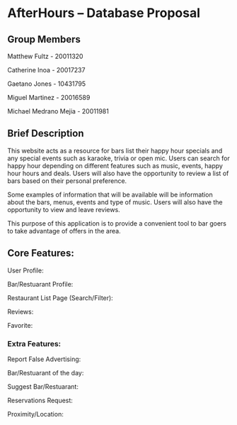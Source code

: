 # AfterHours – Database Proposal

## Group Members

Matthew Fultz - 20011320

Catherine Inoa - 20017237

Gaetano Jones - 10431795

Miguel Martinez - 20016589

Michael Medrano Mejia - 20011981

## Brief Description

This website acts as a resource for bars list their happy hour specials and any special events such as karaoke, trivia or open mic. Users can search for happy hour depending on different features such as music, events, happy hour hours and deals. Users will also have the opportunity to review a list of bars based on their personal preference.

Some examples of information that will be available will be information about the bars, menus, events and type of music. Users will also have the opportunity to view and leave reviews.

This purpose of this application is to provide a convenient tool to bar goers to take advantage of offers in the area.

## Core Features:

User Profile:

Bar/Restuarant Profile:

Restaurant List Page (Search/Filter):

Reviews:

Favorite:

### Extra Features:

Report False Advertising:

Bar/Restuarant of the day:

Suggest Bar/Restuarant:

Reservations Request:

Proximity/Location:
